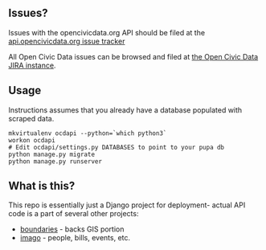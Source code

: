 Issues?
-------

Issues with the opencivicdata.org API should be filed at the [api.opencivicdata.org issue tracker](https://sunlight.atlassian.net/browse/OCD/component/10001)

All Open Civic Data issues can be browsed and filed at [the Open Civic Data JIRA instance](https://sunlight.atlassian.net/browse/OCD/).

Usage
-----

Instructions assumes that you already have a database populated with scraped
data.

```
mkvirtualenv ocdapi --python=`which python3`
workon ocdapi
# Edit ocdapi/settings.py DATABASES to point to your pupa db
python manage.py migrate
python manage.py runserver
```

What is this?
-------------

This repo is essentially just a Django project for deployment- actual API code is a part of several other projects:

* [boundaries](https://github.com/rhymeswithcycle/represent-boundaries) - backs GIS portion
* [imago](https://github.com/opencivicdata/imago) - people, bills, events, etc.
